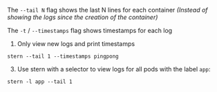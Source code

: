 The `--tail N` flag shows the last N lines for each container
*(Instead of showing the logs since the creation of the container)*

The `-t` / `--timestamps` flag shows timestamps for each log


1. Only view new logs and print timestamps

```execute
stern --tail 1 --timestamps pingpong
```

3. Use stern with a selector to view logs for all pods with the label `app`:

```execute
stern -l app --tail 1
```
